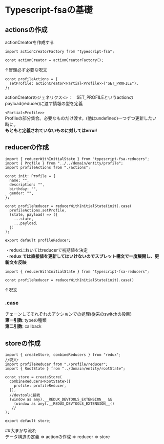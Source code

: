 # Typescript-fsaの基礎

## actionsの作成    
actionCreatorを作成する
```
import actionCreatorFactory from "typescript-fsa";  

const actionCreator = actionCreatorFactory();
``` 
↑冒頭必ず必要な呪文  

```
const profileActions = {
  setProfile: actionCreator<Partial<Profile>>("SET_PROFILE"),
};
```
actionCreatorのジェネリクス<>：　SET_PROFILEというactionのpayload(reducer)に渡す情報の型を定義 

```<Partial<Profile>> ```   
Profileの部分集合。必要なものだけ渡す。(他はundefined)一つずつ更新したい時に。  
**もともと定義されていないものに対してはerror!**



## reducerの作成
```
import { reducerWithInitialState } from "typescript-fsa-reducers";
import { Profile } from "../../domain/entity/profile";
import profileActions from "./actions";

const init: Profile = {
  name: "",
  description: "",
  birthday: "",
  gender: "",
};

const profileReducer = reducerWithInitialState(init).case(
  profileActions.setProfile,
  (state, payload) => ({
    ...state,
    ...payload,
  })
);

export default profileReducer;
```
・reduxにおいてはreducerで初期値を決定  
・**redux では直接値を更新してはいけないのでスプレット構文で一度展開し、更新文を反映**
```
import { reducerWithInitialState } from "typescript-fsa-reducers";

const profileReducer = reducerWithInitialState(init).case()
```
↑呪文  
### .case  
チェーンしてそれぞれのアクションでの処理(従来のswitchの役目)  
**第一引数**: typeの種類  
**第二引数**: callback  

## storeの作成
```
import { createStore, combineReducers } from "redux";
//呪文↑
import profileReducer from "./profile/reducer";
import { RootState } from "../domain/entity/rootState";

const store = createStore(
  combineReducers<RootState>({
    profile: profileReducer,
  }),
  //devtoolに接続
  (window as any).__REDUX_DEVTOOLS_EXTENSION__ &&
    (window as any).__REDUX_DEVTOOLS_EXTENSION__()
   //
);

export default store;
```  

##大まかな流れ  
データ構造の定義 => actionの作成 => reducer => store

